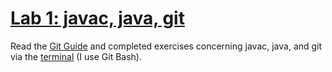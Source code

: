 # [Lab 1: javac, java, git](https://sp19.datastructur.es/materials/lab/lab1/lab1)

Read the [Git Guide](https://sp19.datastructur.es/materials/guides/using-git.html) and completed exercises concerning javac, java, and git via the [terminal](https://sp19.datastructur.es/materials/lab/lab1setup/lab1setup) (I use Git Bash).
